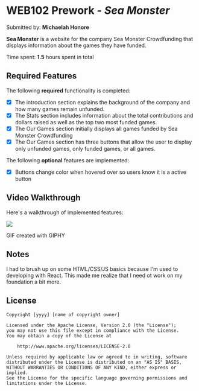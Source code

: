 # WEB102 Prework - *Sea Monster*

Submitted by: **Michaelah Honore**

**Sea Monster** is a website for the company Sea Monster Crowdfunding that displays information about the games they have funded.

Time spent: **1.5** hours spent in total

## Required Features

The following **required** functionality is completed:

* [X] The introduction section explains the background of the company and how many games remain unfunded.
* [X] The Stats section includes information about the total contributions and dollars raised as well as the top two most funded games.
* [X] The Our Games section initially displays all games funded by Sea Monster Crowdfunding
* [X] The Our Games section has three buttons that allow the user to display only unfunded games, only funded games, or all games.

The following **optional** features are implemented:

* [X] Buttons change color when hovered over so users know it is a active button

## Video Walkthrough

Here's a walkthrough of implemented features:

![](https://github.com/mhonor3/web102_prework/blob/main/preworkgif.gif)

<!-- Replace this with whatever GIF tool you used! -->
GIF created with GIPHY
<!-- Recommended tools:
[Kap](https://getkap.co/) for macOS
[ScreenToGif](https://www.screentogif.com/) for Windows
[peek](https://github.com/phw/peek) for Linux. -->

## Notes

I had to brush up on some HTML/CSS/JS basics because I'm used to developing with React. This made me realize that I need ot work on my foundation a bit more. 

## License

    Copyright [yyyy] [name of copyright owner]

    Licensed under the Apache License, Version 2.0 (the "License");
    you may not use this file except in compliance with the License.
    You may obtain a copy of the License at

        http://www.apache.org/licenses/LICENSE-2.0

    Unless required by applicable law or agreed to in writing, software
    distributed under the License is distributed on an "AS IS" BASIS,
    WITHOUT WARRANTIES OR CONDITIONS OF ANY KIND, either express or implied.
    See the License for the specific language governing permissions and
    limitations under the License.
